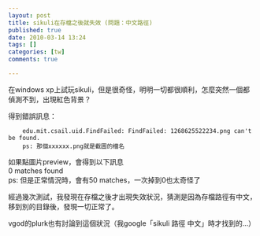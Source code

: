 ```yaml
---
layout: post
title: sikuli在存檔之後就失效 (問題：中文路徑)
published: true
date: 2010-03-14 13:24
tags: []
categories: [tw]
comments: true

---
```



在windows xp上試玩sikuli，但是很奇怪，明明一切都很順利，怎麼突然一個都偵測不到，出現紅色背景？  
  
得到錯誤訊息：  

		edu.mit.csail.uid.FindFailed: FindFailed: 1268625522234.png can't be found.  
		ps: 那個xxxxxx.png就是截圖的檔名  
  
如果點圖片preview，會得到以下訊息  
		0 matches found  
		ps: 但是正常情況時，會有50 matches，一次掉到0也太奇怪了  
  
經過幾次測試，我發現在存檔之後才出現失效狀況，猜測是因為存檔路徑有中文，移到別的目錄後，發現一切正常了。  
  
vgod的plurk也有討論到這個狀況（我google「sikuli 路徑 中文」時才找到的...）

